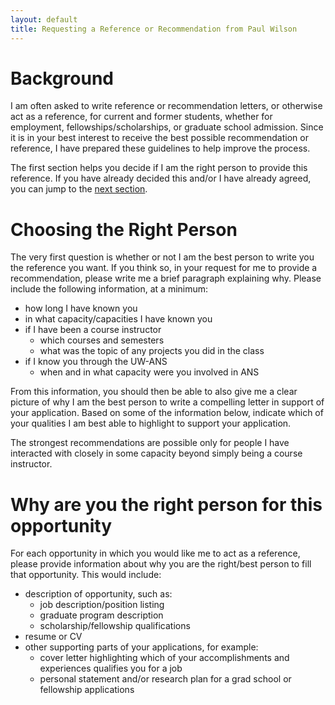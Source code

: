 ```yaml
---
layout: default
title: Requesting a Reference or Recommendation from Paul Wilson
---
```


# Background

I am often asked to write reference or recommendation letters, or
otherwise act as a reference, for current and former students, whether
for employment, fellowships/scholarships, or graduate school
admission.  Since it is in your best interest to receive the best
possible recommendation or reference, I have prepared these guidelines
to help improve the process.

The first section helps you decide if I am the right person to provide this
reference.  If you have already decided this and/or I have already agreed, you
can jump to the [next section](#why-are-you-the-right-person-for-this-opportunity).

# Choosing the Right Person

The very first question is whether or not I am the best person to
write you the reference you want.  If you think so, in your request
for me to provide a recommendation, please write me a brief paragraph
explaining why.  Please include the following information, at a
minimum:

 * how long I have known you
 * in what capacity/capacities I have known you
 * if I have been a course instructor
     *   which courses and semesters
     *   what was the topic of any projects you did in the class
 * if I know you through the UW-ANS
     *   when and in what capacity were you involved in ANS

From this information, you should then be able to also give me a clear
picture of why I am the best person to write a compelling letter in
support of your application.  Based on some of the information below,
indicate which of your qualities I am best able to highlight to
support your application.

The strongest recommendations are possible only for people I have
interacted with closely in some capacity beyond simply being a course
instructor.

# Why are you the right person for this opportunity

For each opportunity in which you would like me to act as a reference,
please provide information about why you are the right/best person to
fill that opportunity.  This would include:

 * description of opportunity, such as:
     * job description/position listing
     * graduate program description
     * scholarship/fellowship qualifications
 * resume or CV
 * other supporting parts of your applications, for example:
     * cover letter highlighting which of your accomplishments and
       experiences qualifies you for a job
     * personal statement and/or research plan for a grad school or
       fellowship applications
